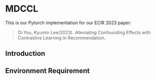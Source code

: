 # MDCCL

This is our Pytorch implementation for our ECIR 2023 paper:

> Di You, Kyumin Lee(2023). Alleviating Confounding Effects with Contrastive Learning in Recommendation.


## Introduction

## Environment Requirement
